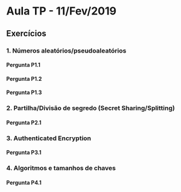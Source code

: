 # Aula TP - 11/Fev/2019


## Exercícios


### 1\. Números aleatórios/pseudoaleatórios


#### Pergunta P1.1



#### Pergunta P1.2



#### Pergunta P1.3




### 2\. Partilha/Divisão de segredo (Secret Sharing/Splitting)

#### Pergunta P2.1



### 3\. Authenticated Encryption

#### Pergunta P3.1


### 4\. Algoritmos e tamanhos de chaves


#### Pergunta P4.1



